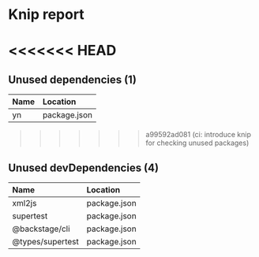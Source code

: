 # Knip report

<<<<<<< HEAD
=======
## Unused dependencies (1)

| Name | Location     |
|:---|:-------------|
| yn | package.json |

>>>>>>> a99592ad081 (ci: introduce knip for checking unused packages)
## Unused devDependencies (4)

| Name             | Location     |
|:-----------------|:-------------|
| xml2js           | package.json |
| supertest        | package.json |
| @backstage/cli   | package.json |
| @types/supertest | package.json |

